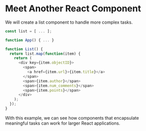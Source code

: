 # Meet Another React Component

We will create a list component to handle more complex tasks.

```js
const list = [ ... ];

function App() { ... }

function List() {
  return list.map(function(item) {
    return (
      <div key={item.objectID}>
        <span>
          <a href={item.url}>{item.title}</a>
        </span>
        <span>{item.author}</span>
        <span>{item.num_comments}</span>
        <span>{item.points}</span>
      </div>
    );
  });
}
```

With this example, we can see how components that encapsulate meaningful tasks can work for larger React applications.


